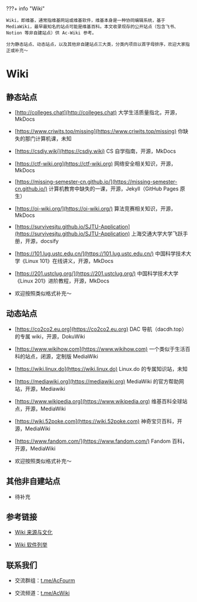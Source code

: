 ???+ info "Wiki"

    Wiki，即维基，通常指维基网站或维基软件，维基本身是一种协同编辑系统，基于 MediaWiki，最早最知名的站点可能是维基百科。本文收录现存的公开站点（包含飞书、Notion 等非自建站点）供 Ac-Wiki 参考。

    分为静态站点、动态站点，以及其他非自建站点三大类，分类内项目以首字母排序，欢迎大家指正或补充～

# **Wiki**

## 静态站点

- [http://colleges.chat](http://colleges.chat) 大学生活质量指北，开源，MkDocs

- [https://www.criwits.top/missing](https://www.criwits.top/missing) 你缺失的那门计算机课，未知

- [https://csdiy.wiki](https://csdiy.wiki) CS 自学指南，开源，MkDocs

- [https://ctf-wiki.org](https://ctf-wiki.org) 网络安全相关知识，开源，MkDocs

- [https://missing-semester-cn.github.io/](https://missing-semester-cn.github.io/) 计算机教育中缺失的一课，开源，Jekyll（GitHub Pages 原生）

- [https://oi-wiki.org/](https://oi-wiki.org/) 算法竞赛相关知识，开源，MkDocs
- [https://survivesjtu.github.io/SJTU-Application](https://survivesjtu.github.io/SJTU-Application) 上海交通大学大学飞跃手册，开源，docsify
- [https://101.lug.ustc.edu.cn/](https://101.lug.ustc.edu.cn/) 中国科学技术大学《Linux 101》在线讲义，开源，MkDocs
- [https://201.ustclug.org/](https://201.ustclug.org/) 中国科学技术大学《Linux 201》进阶教程，开源，MkDocs

- 欢迎按照类似格式补充～

## 动态站点

- [https://co2co2.eu.org](https://co2co2.eu.org) DAC 导航（dacdh.top）的专属 wiki，开源，DokuWiki

- [https://www.wikihow.com](https://www.wikihow.com) 一个类似于生活百科的站点，闭源，定制版 MediaWiki

- [https://wiki.linux.do](https://wiki.linux.do) Linux.do 的专属知识站，未知

- [https://mediawiki.org](https://mediawiki.org) MediaWiki 的官方帮助网站，开源，Mediawiki

- [https://www.wikipedia.org](https://www.wikipedia.org) 维基百科全球站点，开源，MediaWiki

- [https://wiki.52poke.com](https://wiki.52poke.com) 神奇宝贝百科，开源，MediaWiki

- [https://www.fandom.com/](https://www.fandom.com/) Fandom 百科，开源，MediaWiki

- 欢迎按照类似格式补充～

## 其他非自建站点

- 待补充

## 参考链接

- [Wiki 来源与文化](https://zh.wikipedia.org/wiki/Wiki)

- [Wiki 软件列举](https://zh.wikipedia.org/wiki/Wiki%E8%BB%9F%E9%AB%94)

## 联系我们

- 交流群组：[t.me/AcFourm](https://t.me/AcFourm)

- 交流频道：[t.me/AcWiki](https://t.me/AcWiki)
